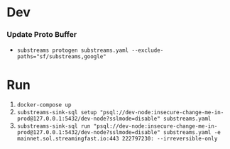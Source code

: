 # Dev

### Update Proto Buffer

- `substreams protogen substreams.yaml --exclude-paths="sf/substreams,google"`

# Run

1. `docker-compose up `
2. `substreams-sink-sql setup "psql://dev-node:insecure-change-me-in-prod@127.0.0.1:5432/dev-node?sslmode=disable" substreams.yaml `
3. `substreams-sink-sql run "psql://dev-node:insecure-change-me-in-prod@127.0.0.1:5432/dev-node?sslmode=disable" substreams.yaml -e mainnet.sol.streamingfast.io:443 222797230: --irreversible-only`